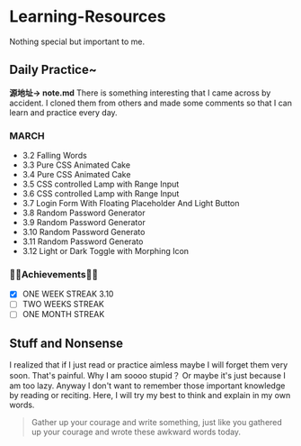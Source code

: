 # Learning-Resources
Nothing special but important to me.

## Daily Practice~
**源地址-> note.md**
There is something interesting that I came across by accident. I cloned them from others and made some comments so that I can learn and practice every day.
### MARCH
- 3.2 Falling Words
- 3.3 Pure CSS Animated Cake
- 3.4 Pure CSS Animated Cake
- 3.5 CSS controlled Lamp with Range Input
- 3.6 CSS controlled Lamp with Range Input
- 3.7 Login Form With Floating Placeholder And Light Button
- 3.8 Random Password Generator
- 3.9 Random Password Generator
- 3.10 Random Password Generato
- 3.11 Random Password Generato
- 3.12 Light or Dark Toggle with Morphing Icon

### 🎉🎉Achievements🎉🎉
- [x] ONE WEEK STREAK 3.10
- [ ] TWO WEEKS STREAK
- [ ] ONE MONTH STREAK

## Stuff and Nonsense
I realized that if I just read or practice aimless maybe I will forget them very soon. That's painful. Why I am soooo stupid？ Or maybe it's just because I am too lazy. Anyway I don't want to remember those important knowledge by reading or reciting. Here, I will try my best to think and explain in my own words. 

> Gather up your courage and write something, just like you gathered up your courage and wrote these awkward words today.